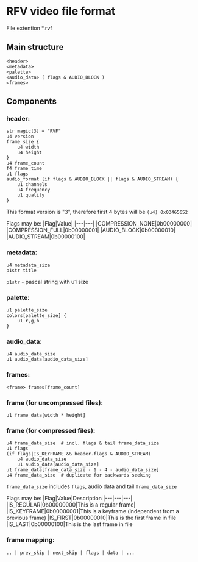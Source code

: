 # RFV video file format

File extention *.rvf

## Main structure

    <header>
    <metadata>
    <palette>
    <audio_data> ( flags & AUDIO_BLOCK )
    <frames>

## Components

### header:

    str magic[3] = "RVF"
    u4 version    
    frame_size {
        u4 width
        u4 height
    }
    u4 frame_count
    f4 frame_time
	u1 flags
    audio_format (if flags & AUDIO_BLOCK || flags & AUDIO_STREAM) {
        u1 channels
        u4 frequency
        u1 quality
    }

This format version is "3", therefore first 4 bytes will be `(u4) 0x03465652`

Flags may be:
|Flag|Value|
|---|---|
|COMPRESSION_NONE|0b00000000|
|COMPRESSION_FULL|0b00000001|
|AUDIO_BLOCK|0b00000010|
|AUDIO_STREAM|0b00000100|


### metadata:

    u4 metadata_size
    p1str title

`p1str` - pascal string with u1 size

### palette:

    u1 palette_size
    colors[palette_size] {
        u1 r,g,b
    }

### audio_data:

    u4 audio_data_size
    u1 audio_data[audio_data_size]

### frames:

    <frame> frames[frame_count]

### frame (for uncompressed files):

    u1 frame_data[width * height]

### frame (for compressed files):

    u4 frame_data_size  # incl. flags & tail frame_data_size
    u1 flags
    (if flags|IS_KEYFRAME && header.flags & AUDIO_STREAM)
        u4 audio_data_size
        u1 audio_data[audio_data_size]
    u1 frame_data[frame_data_size - 1 - 4 - audio_data_size]
    u4 frame_data_size  # duplicate for backwards seeking

`frame_data_size` includes `flags`, audio data and tail `frame_data_size`

Flags may be:
|Flag|Value|Description
|---|---|---|
|IS_REGULAR|0b00000000|This is a regular frame|
|IS_KEYFRAME|0b00000001|This is a keyframe (independent from a previous frame)
|IS_FIRST|0b00000010|This is the first frame in file
|IS_LAST|0b00000100|This is the last frame in file

### frame mapping:
    .. | prev_skip | next_skip | flags | data | ...